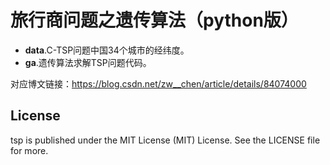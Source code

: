 # 旅行商问题之遗传算法（python版）

*  **data**.C-TSP问题中国34个城市的经纬度。
*  **ga**.遗传算法求解TSP问题代码。


对应博文链接：<https://blog.csdn.net/zw__chen/article/details/84074000>

## License

tsp is published under the MIT License (MIT) License. See the LICENSE file for more.
